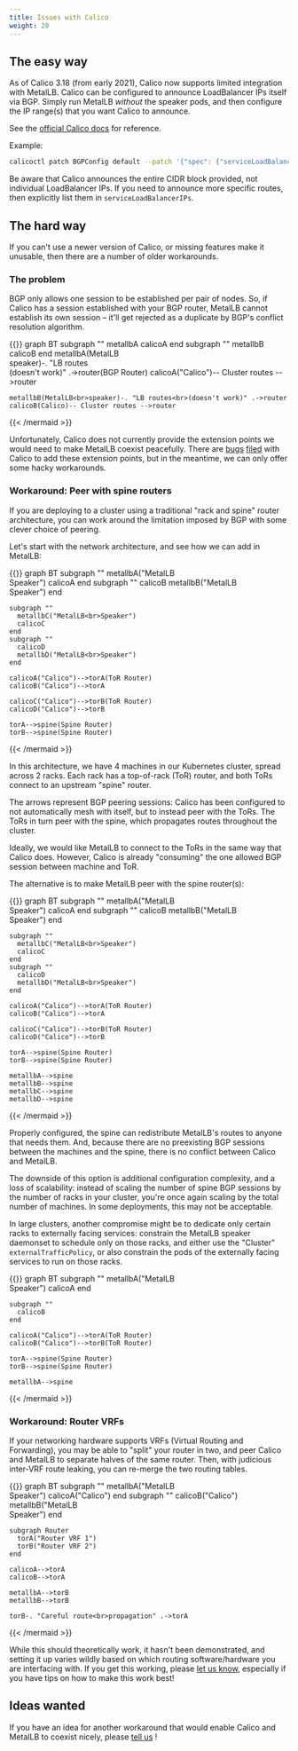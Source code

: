 ```yaml
---
title: Issues with Calico
weight: 20
---
```


## The easy way

As of Calico 3.18 (from early 2021), Calico now supports limited
integration with MetalLB. Calico can be configured to announce
LoadBalancer IPs itself via BGP. Simply run MetalLB *without* the
speaker pods, and then configure the IP range(s) that you want Calico
to announce.

See the [official Calico docs](https://projectcalico.docs.tigera.io/networking/advertise-service-ips)
for reference.

Example:

```bash
calicoctl patch BGPConfig default --patch '{"spec": {"serviceLoadBalancerIPs": [{"cidr": "10.11.0.0/16"},{"cidr":"10.1.5.0/24"}]}}'
```

Be aware that Calico announces the entire CIDR block provided, not
individual LoadBalancer IPs. If you need to announce more specific
routes, then explicitly list them in `serviceLoadBalancerIPs`.

## The hard way

If you can't use a newer version of Calico, or missing features make
it unusable, then there are a number of older workarounds.

### The problem

BGP only allows one session to be established per pair of nodes. So,
if Calico has a session established with your BGP router, MetalLB
cannot establish its own session – it'll get rejected as a duplicate
by BGP's conflict resolution algorithm.

{{<mermaid align="center">}}
graph BT
    subgraph ""
      metallbA
      calicoA
    end
    subgraph ""
      metallbB
      calicoB
    end
    metallbA(MetalLB<br>speaker)-. "LB routes<br>(doesn't work)" .->router(BGP Router)
    calicoA("Calico")-- Cluster routes -->router

    metallbB(MetalLB<br>speaker)-. "LB routes<br>(doesn't work)" .->router
    calicoB(Calico)-- Cluster routes -->router
{{< /mermaid >}}

Unfortunately, Calico does not currently provide the extension points
we would need to make MetalLB coexist peacefully. There
are
[bugs](https://github.com/projectcalico/calico/issues/1603) [filed](https://github.com/projectcalico/calico/issues/1604) with
Calico to add these extension points, but in the meantime, we can only
offer some hacky workarounds.

### Workaround: Peer with spine routers

If you are deploying to a cluster using a traditional "rack and spine"
router architecture, you can work around the limitation imposed by BGP
with some clever choice of peering.

Let's start with the network architecture, and see how we can add in
MetalLB:

{{<mermaid align="center">}}
graph BT
    subgraph ""
      metallbA("MetalLB<br>Speaker")
      calicoA
    end
    subgraph ""
      calicoB
      metallbB("MetalLB<br>Speaker")
    end

    subgraph ""
      metallbC("MetalLB<br>Speaker")
      calicoC
    end
    subgraph ""
      calicoD
      metallbD("MetalLB<br>Speaker")
    end

    calicoA("Calico")-->torA(ToR Router)
    calicoB("Calico")-->torA

    calicoC("Calico")-->torB(ToR Router)
    calicoD("Calico")-->torB
    
    torA-->spine(Spine Router)
    torB-->spine(Spine Router)
{{< /mermaid >}}

In this architecture, we have 4 machines in our Kubernetes cluster,
spread across 2 racks. Each rack has a top-of-rack (ToR) router, and
both ToRs connect to an upstream "spine" router.

The arrows represent BGP peering sessions: Calico has been configured
to not automatically mesh with itself, but to instead peer with the
ToRs. The ToRs in turn peer with the spine, which propagates routes
throughout the cluster.

Ideally, we would like MetalLB to connect to the ToRs in the same way
that Calico does. However, Calico is already "consuming" the one
allowed BGP session between machine and ToR.

The alternative is to make MetalLB peer with the spine router(s):

{{<mermaid align="center">}}
graph BT
    subgraph ""
      metallbA("MetalLB<br>Speaker")
      calicoA
    end
    subgraph ""
      calicoB
      metallbB("MetalLB<br>Speaker")
    end

    subgraph ""
      metallbC("MetalLB<br>Speaker")
      calicoC
    end
    subgraph ""
      calicoD
      metallbD("MetalLB<br>Speaker")
    end

    calicoA("Calico")-->torA(ToR Router)
    calicoB("Calico")-->torA

    calicoC("Calico")-->torB(ToR Router)
    calicoD("Calico")-->torB
    
    torA-->spine(Spine Router)
    torB-->spine(Spine Router)
    
    metallbA-->spine
    metallbB-->spine
    metallbC-->spine
    metallbD-->spine
{{< /mermaid >}}

Properly configured, the spine can redistribute MetalLB's routes to
anyone that needs them. And, because there are no preexisting BGP
sessions between the machines and the spine, there is no conflict
between Calico and MetalLB.

The downside of this option is additional configuration complexity,
and a loss of scalability: instead of scaling the number of spine BGP
sessions by the number of racks in your cluster, you're once again
scaling by the total number of machines. In some deployments, this may
not be acceptable.

In large clusters, another compromise might be to dedicate only
certain racks to externally facing services: constrain the MetalLB
speaker daemonset to schedule only on those racks, and either use the
"Cluster" `externalTrafficPolicy`, or also constrain the pods of the
externally facing services to run on those racks.

{{<mermaid align="center">}}
graph BT
    subgraph ""
      metallbA("MetalLB<br>Speaker")
      calicoA
    end

    subgraph ""
      calicoB
    end

    calicoA("Calico")-->torA(ToR Router)
    calicoB("Calico")-->torB(ToR Router)

    torA-->spine(Spine Router)
    torB-->spine(Spine Router)
    
    metallbA-->spine
{{< /mermaid >}}

### Workaround: Router VRFs

If your networking hardware supports VRFs (Virtual Routing and
Forwarding), you may be able to "split" your router in two, and peer
Calico and MetalLB to separate halves of the same router. Then, with
judicious inter-VRF route leaking, you can re-merge the two routing
tables.

{{<mermaid align="center">}}
graph BT
    subgraph ""
      metallbA("MetalLB<br>Speaker")
      calicoA("Calico")
    end
    subgraph ""
      calicoB("Calico")
      metallbB("MetalLB<br>Speaker")
    end

    subgraph Router
      torA("Router VRF 1")
      torB("Router VRF 2")
    end

    calicoA-->torA
    calicoB-->torA

    metallbA-->torB
    metallbB-->torB
    
    torB-. "Careful route<br>propagation" .->torA
{{< /mermaid >}}

While this should theoretically work, it hasn't been demonstrated, and
setting it up varies wildly based on which routing software/hardware
you are interfacing with. If you get this working,
please [let us know](https://github.com/metallb/metallb/issues/new),
especially if you have tips on how to make this work best!

## Ideas wanted

If you have an idea for another workaround that would enable Calico
and MetalLB to coexist nicely,
please [tell us](https://github.com/metallb/metallb/issues/new) !
